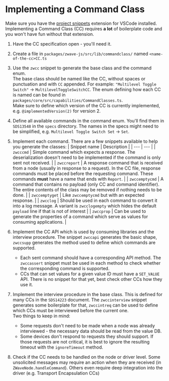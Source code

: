 # Implementing a Command Class

Make sure you have the [project snippets](https://marketplace.visualstudio.com/items?itemName=rebornix.project-snippets) extension for VSCode installed. Implementing a Command Class (CC) requires **a lot** of boilerplate code and you won't have fun without that extension.

1. Have the CC specification open - you'll need it.

1. Create a file in `packages/zwave-js/src/lib/commandclass/` named `<name-of-the-cc>CC.ts`

1. Use the `zwcc` snippet to generate the base class and the command enum.  
   The base class should be named like the CC, without spaces or punctuation and with `CC` appended. For example: `"Multilevel Toggle Switch"` → `MultilevelToggleSwitchCC`. The enum defining how each CC is named can be found in `packages/core/src/capabilities/CommandClasses.ts`.  
   Make sure to define which version of the CC is currently implemented, e.g. `@implementedVersion(2)` for version 2.

1. Define all available commands in the command enum. You'll find them in `SDS13548` in the `specs` directory. The names in the specs might need to be simplified, e.g. `Multilevel Toggle Switch Set` → `Set`.

1. Implement each command. There are a few snippets available to help you generate the classes:
   | Snippet name | Description |
   | --- | --- |
   | `zwcccmd` | Simple command which expects a response. The deserialization doesn't need to be implemented if the command is only sent not received. |
   | `zwccreport` | A response command that is received from a node (usually in response to a request). In the CC file, response commands must be placed before the requesting command. These commands **must** have a name that ends with `Report`. |
   | `zwccemptycmd` | A command that contains no payload (only CC and command identifier). The entire contents of the class may be removed if nothing needs to be done. |
   | `zwccemptyget` | Like `zwccemptycmd` but with an expected response. |
   | `zwcclog` | Should be used in each command to convert it into a log message. A variant is `zwcclogempty` which hides the default `payload` line if that is not of interest |
   | `zwccprop` | Can be used to generate the properties of a command which serve as values for consuming applications. |

1. Implement the CC API which is used by consuming libraries and the interview procedure. The snippet `zwccapi` generates the basic shape, `zwccsupp` generates the method used to define which commands are supported.

    - Each sent command should have a corresponding API method. The `zwccassert` snippet must be used in each method to check whether the corresponding command is supported.
    - CCs that can set values for a given value ID must have a `SET_VALUE` API. There is no snippet for that yet, best check other CCs how they use it.

1. Implement the interview procedure in the base class. This is defined for many CCs in the `SDS14223` document. The `zwccinterview` snippet generates some boilerplate for that, `zwccintreq` can be used to define which CCs must be interviewed before the current one.  
   Two things to keep in mind:

    - Some requests don't need to be made when a node was already interviewed - the necessary data should be read from the value DB.
    - Some devices don't respond to requests they should support. If those requests are not critical, it is best to ignore the resulting timeout with the `ignoreTimeout` method.

1. Check if the CC needs to be handled on the node or driver level. Some unsolicited messages may require an action when they are received (in `ZWaveNode.handleCommand`). Others even require deep integration into the driver (e.g. Transport Encapsulation CCs)
